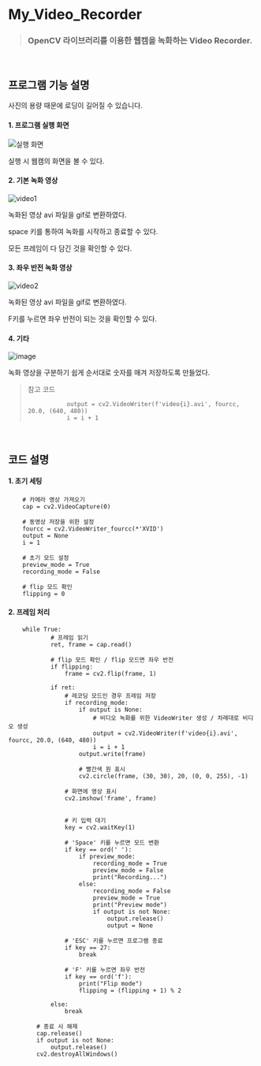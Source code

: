 # My_Video_Recorder

> ### OpenCV 라이브러리를 이용한 웹캠을 녹화하는 Video Recorder.

&nbsp;
&nbsp;


프로그램 기능 설명
-------------

사진의 용량 때문에 로딩이 길어질 수 있습니다.

#### 1. 프로그램 실행 화면

![실행 화면](https://github.com/SJ-1011/My_Video_Recorder/assets/109647265/a5b01f93-d053-43e3-8091-ebf7322bd69d)

실행 시 웹캠의 화면을 볼 수 있다.

#### 2. 기본 녹화 영상

![video1](https://github.com/SJ-1011/My_Video_Recorder/assets/109647265/8be547a4-6818-46e4-b8a4-5ae6eb228686)

녹화된 영상 avi 파일을 gif로 변환하였다.

space 키를 통하여 녹화를 시작하고 종료할 수 있다.

모든 프레임이 다 담긴 것을 확인할 수 있다.

#### 3. 좌우 반전 녹화 영상

![video2](https://github.com/SJ-1011/My_Video_Recorder/assets/109647265/a626540d-2902-4e46-b6e8-fac095f72709)

녹화된 영상 avi 파일을 gif로 변환하였다.

F키를 누르면 좌우 반전이 되는 것을 확인할 수 있다.

#### 4. 기타

![image](https://github.com/SJ-1011/My_Video_Recorder/assets/109647265/2790149c-6590-4820-98b8-5d286335a35f)

녹화 영상을 구분하기 쉽게 순서대로 숫자를 매겨 저장하도록 만들었다.

> 참고 코드
>
>                output = cv2.VideoWriter(f'video{i}.avi', fourcc, 20.0, (640, 480))
>                i = i + 1


&nbsp;
&nbsp;


코드 설명
-------------

#### 1. 초기 세팅

        # 카메라 영상 가져오기
        cap = cv2.VideoCapture(0)
        
        # 동영상 저장을 위한 설정
        fourcc = cv2.VideoWriter_fourcc(*'XVID')
        output = None
        i = 1
        
        # 초기 모드 설정
        preview_mode = True
        recording_mode = False

        # flip 모드 확인
        flipping = 0

#### 2. 프레임 처리

        while True:
                # 프레임 읽기
                ret, frame = cap.read()

                # flip 모드 확인 / flip 모드면 좌우 반전
                if flipping:
                    frame = cv2.flip(frame, 1)
                
                if ret:
                    # 레코딩 모드인 경우 프레임 저장
                    if recording_mode:
                        if output is None:
                            # 비디오 녹화를 위한 VideoWriter 생성 / 차례대로 비디오 생성
                            output = cv2.VideoWriter(f'video{i}.avi', fourcc, 20.0, (640, 480))
                            i = i + 1
                        output.write(frame)

                        # 빨간색 원 표시
                        cv2.circle(frame, (30, 30), 20, (0, 0, 255), -1)
                    
                    # 화면에 영상 표시
                    cv2.imshow('frame', frame)
                        
                    
                    # 키 입력 대기
                    key = cv2.waitKey(1)
                    
                    # 'Space' 키를 누르면 모드 변환
                    if key == ord(' '):
                        if preview_mode:
                            recording_mode = True
                            preview_mode = False
                            print("Recording...")
                        else:
                            recording_mode = False
                            preview_mode = True
                            print("Preview mode")
                            if output is not None:
                                output.release()
                                output = None
                    
                    # 'ESC' 키를 누르면 프로그램 종료
                    if key == 27:
                        break

                    # 'F' 키를 누르면 좌우 반전
                    if key == ord('f'):
                        print("Flip mode")
                        flipping = (flipping + 1) % 2
                        
                else:
                    break
                    
            # 종료 시 해제
            cap.release()
            if output is not None:
                output.release()
            cv2.destroyAllWindows()
